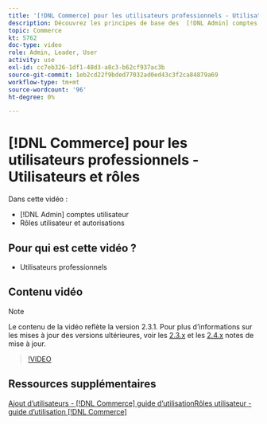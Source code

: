 ```yaml
---
title: '[!DNL Commerce] pour les utilisateurs professionnels - Utilisateurs et rôles'
description: Découvrez les principes de base des  [!DNL Admin] comptes utilisateur et rôles utilisateur qui déterminent les autorisations.
topic: Commerce
kt: 5762
doc-type: video
role: Admin, Leader, User
activity: use
exl-id: cc7eb326-1df1-48d3-a8c3-b62cf937ac3b
source-git-commit: 1eb2cd22f9bded77032ad0ed43c3f2ca84879a69
workflow-type: tm+mt
source-wordcount: '96'
ht-degree: 0%

---
```


# [!DNL Commerce] pour les utilisateurs professionnels - Utilisateurs et rôles

Dans cette vidéo :

- [!DNL Admin] comptes utilisateur
- Rôles utilisateur et autorisations

## Pour qui est cette vidéo ?

- Utilisateurs professionnels

## Contenu vidéo

>[!NOTE]
>
>Le contenu de la vidéo reflète la version 2.3.1. Pour plus d’informations sur les mises à jour des versions ultérieures, voir les [ 2.3.x](https://devdocs.magento.com/guides/v2.3/release-notes/bk-release-notes.html) et les [2.4.x](https://devdocs.magento.com/guides/v2.4/release-notes/bk-release-notes.html) notes de mise à jour.

>[!VIDEO](https://video.tv.adobe.com/v/35947?quality=12&learn=on)

## Ressources supplémentaires

[Ajout d’utilisateurs -  [!DNL Commerce] guide ](https://docs.magento.com/user-guide/system/permissions-users-all.html)
[d’utilisationRôles utilisateur - guide d’utilisation  [!DNL Commerce] ](https://docs.magento.com/user-guide/system/permissions-user-roles.html)
